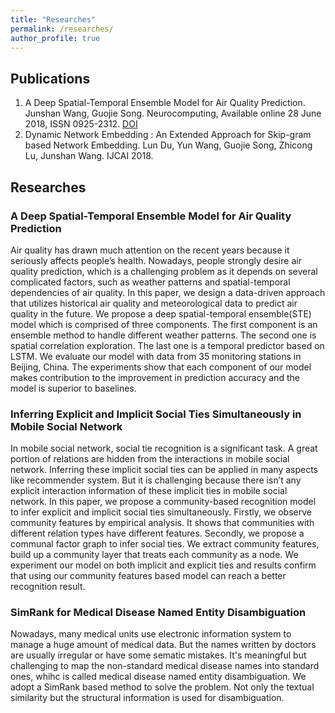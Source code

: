 ```yaml
---
title: "Researches"
permalink: /researches/
author_profile: true
---
```


## Publications
1. A Deep Spatial-Temporal Ensemble Model for Air Quality Prediction. Junshan Wang, Guojie Song. Neurocomputing, Available online 28 June 2018, ISSN 0925-2312. [DOI](https://doi.org/10.1016/j.neucom.2018.06.049)
2. Dynamic Network Embedding : An Extended Approach for Skip-gram based Network Embedding. Lun Du, Yun Wang, Guojie Song, Zhicong Lu, Junshan Wang. IJCAI 2018.


## Researches

### A Deep Spatial-Temporal Ensemble Model for Air Quality Prediction
Air quality has drawn much attention on the recent years because it seriously affects people’s health. Nowadays, people strongly desire air quality prediction, which is a challenging problem as it depends on several complicated factors, such as weather patterns and spatial-temporal dependencies of air quality. In this paper, we design a data-driven approach that utilizes historical air quality and meteorological data to predict air quality in the future. We propose a deep spatial-temporal ensemble(STE) model which is comprised of three components. The first component is an ensemble method to handle different weather patterns. The second one is spatial correlation exploration. The last one is a temporal predictor based on LSTM. We evaluate our model with data from 35 monitoring stations in Beijing, China. The experiments show that each component of our model makes contribution to the improvement in prediction accuracy and the model is superior to baselines.

### Inferring Explicit and Implicit Social Ties Simultaneously in Mobile Social Network
In mobile social network, social tie recognition is a significant task. A great portion of relations are hidden from the interactions in mobile social network. Inferring these implicit social ties can be applied in many aspects like recommender system. But it is challenging because there isn’t any explicit interaction information of these implicit ties in mobile social network. In this paper, we propose a community-based recognition model to infer explicit and implicit social ties simultaneously. Firstly, we observe community features by empirical analysis. It shows that communities with different relation types have different features. Secondly, we propose a communal factor graph to infer social ties. We extract community features, build up a community layer that treats each community as a node. We experiment our model on both implicit and explicit ties and results confirm that using our community features based model can reach a better recognition result.

### SimRank for Medical Disease Named Entity Disambiguation
Nowadays, many medical units use electronic information system to manage a huge amount of medical data. But the names written by doctors are usually irregular or have some sematic mistakes. It's meaningful but challenging to map the non-standard medical disease names into standard ones, whihc is called medical disease named entity disambiguation. We adopt a SimRank based method to solve the problem. Not only the textual similarity but the structural information is used for disambiguation. 
